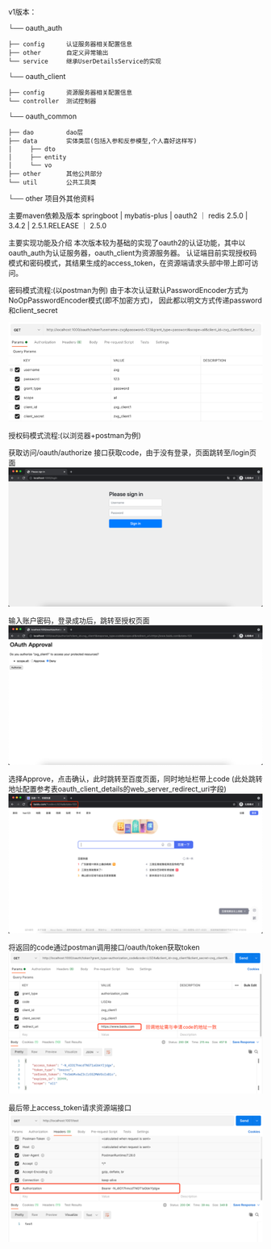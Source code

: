 v1版本：


└── oauth_auth

    ├── config      认证服务器相关配置信息
    ├── other       自定义异常输出
    └── service     继承UserDetailsService的实现
└── oauth_client

    ├── config      资源服务器相关配置信息
    └── controller  测试控制器
└── oauth_common

    ├── dao         dao层
    ├── data        实体类层(包括入参和反参模型,个人喜好这样写)
    │     ├── dto
    │     ├── entity
    │     └── vo
    ├── other       其他公共部分
    └── util        公共工具类
└── other           项目外其他资料


主要maven依赖及版本
springboot  |   mybatis-plus    |   oauth2          ｜   redis
2.5.0       |   3.4.2           |   2.5.1.RELEASE   ｜   2.5.0


主要实现功能及介绍
本次版本较为基础的实现了oauth2的认证功能，其中以oauth_auth为认证服务器，oauth_client为资源服务器。
认证端目前实现授权码模式和密码模式，其结果生成的access_token，在资源端请求头部中带上即可访问。

密码模式流程:(以postman为例)
由于本次认证默认PasswordEncoder方式为NoOpPasswordEncoder模式(即不加密方式)，
因此都以明文方式传递password和client_secret

![img_1.png](other/img_1.png)


授权码模式流程:(以浏览器+postman为例)

获取访问/oauth/authorize 接口获取code，由于没有登录，页面跳转至/login页面
![img_2.png](other/img_2.png)

输入账户密码，登录成功后，跳转至授权页面
![img_3.png](other/img_3.png)

选择Approve，点击确认，此时跳转至百度页面，同时地址栏带上code    (此处跳转地址配置参考表oauth_client_details的web_server_redirect_uri字段)
![img_4.png](other/img_4.png)

将返回的code通过postman调用接口/oauth/token获取token
![img_5.png](other/img_5.png)



最后带上access_token请求资源端接口
![img_6.png](other/img_6.png)